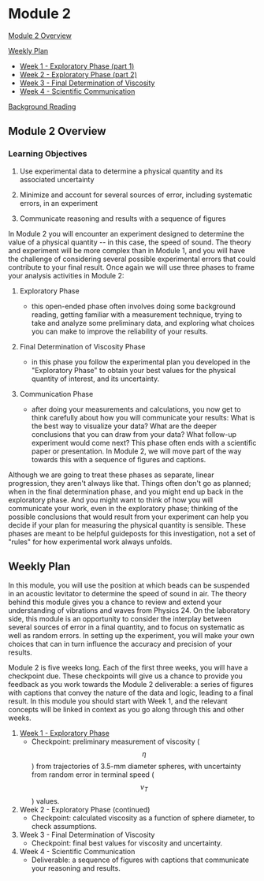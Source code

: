 # Module 2


[Module 2 Overview](#module-2-overview)

[Weekly Plan](#weekly-plan)
+ [Week 1 - Exploratory Phase (part 1)](week1)
+ [Week 2 - Exploratory Phase (part 2)](week2)
+ [Week 3 - Final Determination of Viscosity](week3)
+ [Week 4 - Scientific Communication](week4)

[Background Reading](#background-reading)


## Module 2 Overview 

### Learning Objectives


1. Use experimental data to determine a physical quantity and its associated uncertainty

2. Minimize and account for several sources of error, including systematic errors, in an experiment

3. Communicate reasoning and results with a sequence of figures

In Module 2 you will encounter an experiment designed to determine the value of a physical quantity -- in this case, the speed of sound.  The theory and experiment will be more complex than in Module 1, and you will have the challenge of considering several possible experimental errors that could contribute to your final result.  Once again we will use three phases to frame your analysis activities in Module 2:

1. Exploratory Phase
    - this open-ended phase often involves doing some background reading, getting familiar with a measurement technique, trying to take and analyze some preliminary data, and exploring what choices you can make to improve the reliability of your results.

2. Final Determination of Viscosity Phase
    - in this phase you follow the experimental plan you developed in the "Exploratory Phase" to obtain your best values for the physical quantity of interest, and its uncertainty.

3. Communication Phase
    - after doing your measurements and calculations, you now get to think carefully about how you will communicate your results: What is the best way to visualize your data? What are the deeper conclusions that you can draw from your data? What follow-up experiment would come next? This phase often ends with a scientific paper or presentation. In Module 2, we will move part of the way towards this with a sequence of figures and captions.

Although we are going to treat these phases as separate, linear progression, they aren't always like that. Things often don't go as planned; when in the final determination phase, and you might end up back in the exploratory phase. And you might want to think of how you will communicate your work, even in the exploratory phase; thinking of the possible conclusions that would result from your experiment can help you decide if your plan for measuring the physical quantity is sensible. These phases are meant to be helpful guideposts for this investigation, not a set of "rules" for how experimental work always unfolds.


## Weekly Plan

In this module, you will use the position at which beads can be suspended in an acoustic levitator to determine the speed of sound in air.  The theory behind this module gives you a chance to review and extend your understanding of vibrations and waves from Physics 24.  On the laboratory side, this module is an opportunity to consider the interplay between several sources of error in a final quantity, and to focus on systematic as well as random errors.  In setting up the experiment, you will make your own choices that can in turn influence the accuracy and precision of your results. 

Module 2 is five weeks long. Each of the first three weeks, you will have a checkpoint due. These checkpoints will give us a chance to provide you feedback as you work towards the Module 2 deliverable: a series of figures with captions that convey the nature of the data and logic, leading to a final result. In this module you should start with Week 1, and the relevant concepts will be linked in context as you go along through this and other weeks.

1. [Week 1 - Exploratory Phase](week1)
    - Checkpoint: preliminary measurement of viscosity ($$\eta$$) from trajectories of 3.5-mm diameter spheres, with uncertainty from random error in terminal speed ($$v_T$$) values.
2. Week 2 - Exploratory Phase (continued)
    - Checkpoint: calculated viscosity as a function of sphere diameter, to check assumptions.
3. Week 3 - Final Determination of Viscosity
    - Checkpoint: final best values for viscosity and uncertainty.
4. Week 4 - Scientific Communication
    - Deliverable: a sequence of figures with captions that communicate your reasoning and results.